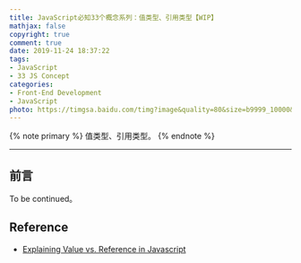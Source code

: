 ```yaml
---
title: JavaScript必知33个概念系列：值类型、引用类型【WIP】
mathjax: false
copyright: true
comment: true
date: 2019-11-24 18:37:22
tags:
- JavaScript
- 33 JS Concept
categories:
- Front-End Development
- JavaScript
photo: https://timgsa.baidu.com/timg?image&quality=80&size=b9999_10000&sec=1575364955&di=3aa6ef30e74da9e86b8e51c4cb36c525&imgtype=jpg&er=1&src=http%3A%2F%2Fpic1.win4000.com%2Fwallpaper%2F2018-11-06%2F5be1579bc7da3.jpg
---
```


{% note primary %}
值类型、引用类型。
{% endnote %}

<!-- more -->

---

## 前言

To be continued。


## Reference

- [Explaining Value vs. Reference in Javascript](https://codeburst.io/explaining-value-vs-reference-in-javascript-647a975e12a0)